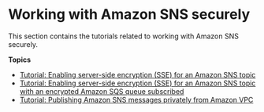 # Working with Amazon SNS securely<a name="sns-tutorials-working-securely"></a>

This section contains the tutorials related to working with Amazon SNS securely\.

**Topics**
+ [Tutorial: Enabling server\-side encryption \(SSE\) for an Amazon SNS topic](sns-tutorial-enable-encryption-for-topic.md)
+ [Tutorial: Enabling server\-side encryption \(SSE\) for an Amazon SNS topic with an encrypted Amazon SQS queue subscribed](sns-tutorial-enable-encryption-for-topic-sqs-queue-subscriptions.md)
+ [Tutorial: Publishing Amazon SNS messages privately from Amazon VPC](sns-vpc-tutorial.md)